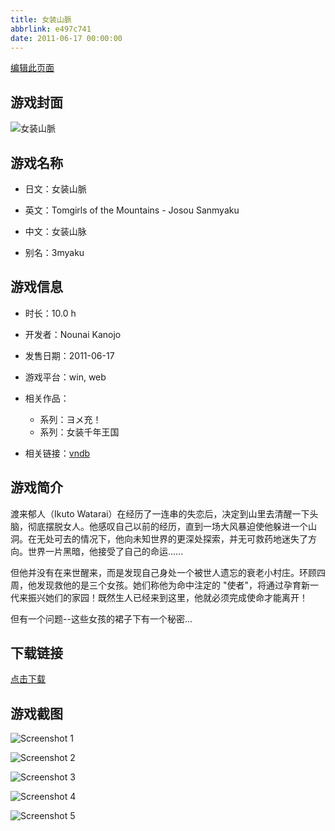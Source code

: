 ```yaml
---
title: 女装山脈
abbrlink: e497c741
date: 2011-06-17 00:00:00
---
```

[编辑此页面](https://github.com/ACG-3/ADV3-source/blob/main/source/_posts/%E5%A5%B3%E8%A3%85%E5%B1%B1%E8%84%88.md)

## 游戏封面

![女装山脈](https://pan.timero.xyz/d/onedrive/img_lib_001/%E5%A5%B3%E8%A3%85%E5%B1%B1%E8%84%88_cover.avif)


## 游戏名称

- 日文：女装山脈
- 英文：Tomgirls of the Mountains - Josou Sanmyaku
- 中文：女装山脉

- 别名：3myaku


## 游戏信息

- 时长：10.0 h
- 开发者：Nounai Kanojo
- 发售日期：2011-06-17
- 游戏平台：win, web
- 相关作品：
   - 系列：ヨメ充！
   - 系列：女装千年王国

- 相关链接：[vndb](https://vndb.org/v6589)


## 游戏简介

渡来郁人（Ikuto Watarai）在经历了一连串的失恋后，决定到山里去清醒一下头脑，彻底摆脱女人。他感叹自己以前的经历，直到一场大风暴迫使他躲进一个山洞。在无处可去的情况下，他向未知世界的更深处探索，并无可救药地迷失了方向。世界一片黑暗，他接受了自己的命运......

但他并没有在来世醒来，而是发现自己身处一个被世人遗忘的衰老小村庄。环顾四周，他发现救他的是三个女孩。她们称他为命中注定的 "使者"，将通过孕育新一代来振兴她们的家园！既然生人已经来到这里，他就必须完成使命才能离开！

但有一个问题--这些女孩的裙子下有一个秘密...




## 下载链接

[点击下载](https://pan.timero.xyz/onedrive/adv_lib_001/%E5%A5%B3%E8%A3%85%E5%B1%B1%E8%84%88)


## 游戏截图


![Screenshot 1](https://pan.timero.xyz/d/onedrive/img_lib_001/%E5%A5%B3%E8%A3%85%E5%B1%B1%E8%84%88_Screenshot_1.avif)

![Screenshot 2](https://pan.timero.xyz/d/onedrive/img_lib_001/%E5%A5%B3%E8%A3%85%E5%B1%B1%E8%84%88_Screenshot_2.avif)

![Screenshot 3](https://pan.timero.xyz/d/onedrive/img_lib_001/%E5%A5%B3%E8%A3%85%E5%B1%B1%E8%84%88_Screenshot_3.avif)

![Screenshot 4](https://pan.timero.xyz/d/onedrive/img_lib_001/%E5%A5%B3%E8%A3%85%E5%B1%B1%E8%84%88_Screenshot_4.avif)

![Screenshot 5](https://pan.timero.xyz/d/onedrive/img_lib_001/%E5%A5%B3%E8%A3%85%E5%B1%B1%E8%84%88_Screenshot_5.avif)

